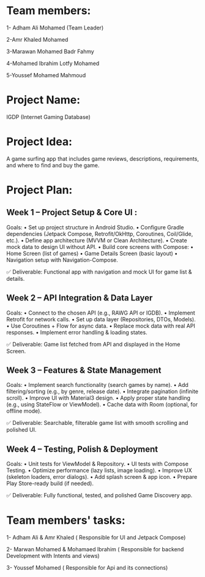 # Team members:
1- Adham Ali Mohamed (Team Leader)

2-Amr Khaled Mohamed

3-Marawan Mohamed Badr Fahmy

4-Mohamed Ibrahim Lotfy Mohamed

5-Youssef Mohamed Mahmoud

# Project Name:
IGDP (Internet Gaming Database) 

# Project Idea:
A game surfing app that includes game reviews, descriptions, requirements, and where to find and buy the game. 

# Project Plan:
## Week 1 – Project Setup & Core UI :

Goals:
	•	Set up project structure in Android Studio.
	•	Configure Gradle dependencies (Jetpack Compose, Retrofit/OkHttp, Coroutines, Coil/Glide, etc.).
	•	Define app architecture (MVVM or Clean Architecture).
	•	Create mock data to design UI without API.
	•	Build core screens with Compose:
	•	Home Screen (list of games)
	•	Game Details Screen (basic layout)
	•	Navigation setup with Navigation-Compose.

✅ Deliverable: Functional app with navigation and mock UI for game list & details.

## Week 2 – API Integration & Data Layer

Goals:
	•	Connect to the chosen API (e.g., RAWG API or IGDB).
	•	Implement Retrofit for network calls.
	•	Set up data layer (Repositories, DTOs, Models).
	•	Use Coroutines + Flow for async data.
	•	Replace mock data with real API responses.
	•	Implement error handling & loading states.

✅ Deliverable: Game list fetched from API and displayed in the Home Screen.

## Week 3 – Features & State Management

Goals:
	•	Implement search functionality (search games by name).
	•	Add filtering/sorting (e.g., by genre, release date).
	•	Integrate pagination (infinite scroll).
	•	Improve UI with Material3 design.
	•	Apply proper state handling (e.g., using StateFlow or ViewModel).
	•	Cache data with Room (optional, for offline mode).

✅ Deliverable: Searchable, filterable game list with smooth scrolling and polished UI.

## Week 4 – Testing, Polish & Deployment

Goals:
	•	Unit tests for ViewModel & Repository.
	•	UI tests with Compose Testing.
	•	Optimize performance (lazy lists, image loading).
	•	Improve UX (skeleton loaders, error dialogs).
	•	Add splash screen & app icon.
	•	Prepare Play Store-ready build (if needed).

✅ Deliverable: Fully functional, tested, and polished Game Discovery app.

# Team members' tasks:
1- Adham Ali & Amr Khaled ( Responsible for UI and Jetpack Compose)

2- Marwan Mohamed & Mohamaed Ibrahim ( Responsible for backend Development with Intents and views)

3- Youssef Mohamed ( Responsible for Api and its connections) 



